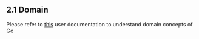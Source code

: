 ## 2.1 Domain


Please refer to [this](https://build.go.cd/go/help/concepts_in_go.html) user documentation to understand domain concepts of Go
